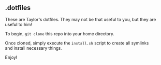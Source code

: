 ## .dotfiles

These are Taylor's dotfiles.  They may not be that useful to you, but they are useful to him!

To begin, `git clone` this repo into your home directory.

Once cloned, simply execute the `install.sh` script to create all symlinks and install necessary things.

Enjoy!


